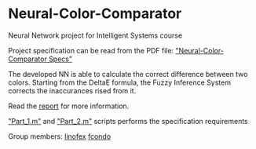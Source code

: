 # Neural-Color-Comparator

Neural Network project for Intelligent Systems course

Project specification can be read from the PDF file: [ "Neural-Color-Comparator Specs"](https://github.com/linofex/Neural-Color-Comparator/blob/master/Neural-Color-Comparator%20Specs.pdf)

The developed NN is able to calculate the correct difference between two colors. Starting from the DeltaE formula, the Fuzzy Inference System corrects the inaccurances rised from it.

Read the [report](https://github.com/linofex/Neural-Color-Comparator/blob/master/report.pdf)
for more information.

 ["Part_1.m"](https://github.com/linofex/Neural-Color-Comparator/blob/master/Part_1.m) and  ["Part_2.m"](https://github.com/linofex/Neural-Color-Comparator/blob/master/Part_2.m)
scripts performs the specification requirements

Group members: [linofex](https://github.com/linofex) [fcondo](https://github.com/fcondo)






